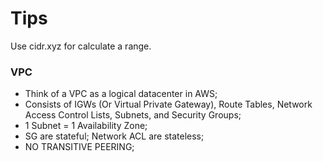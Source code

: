 # Tips


Use cidr.xyz for calculate a range.


### VPC  

* Think of a VPC as a logical datacenter in AWS;  
* Consists of IGWs (Or Virtual Private Gateway), Route Tables, Network Access Control Lists, Subnets, and Security Groups;  
* 1 Subnet = 1 Availability Zone;  
* SG are stateful; Network ACL are stateless;  
* NO TRANSITIVE PEERING;  
